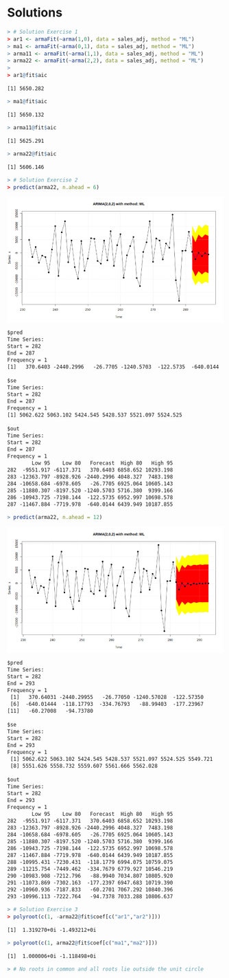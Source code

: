 # Solutions




```r
> # Solution Exercise 1
> ar1 <- armaFit(~arma(1,0), data = sales_adj, method = "ML")
> ma1 <- armaFit(~arma(0,1), data = sales_adj, method = "ML")
> arma11 <- armaFit(~arma(1,1), data = sales_adj, method = "ML")
> arma22 <- armaFit(~arma(2,2), data = sales_adj, method = "ML")
> 
> ar1@fit$aic
```

```
[1] 5650.282
```

```r
> ma1@fit$aic
```

```
[1] 5650.132
```

```r
> arma11@fit$aic
```

```
[1] 5625.291
```

```r
> arma22@fit$aic
```

```
[1] 5606.146
```

```r
> # Solution Exercise 2
> predict(arma22, n.ahead = 6)
```

<img src="figure/unnamed-chunk-1-1.png" title="plot of chunk unnamed-chunk-1" alt="plot of chunk unnamed-chunk-1" style="display: block; margin: auto;" />

```
$pred
Time Series:
Start = 282 
End = 287 
Frequency = 1 
[1]   370.6403 -2440.2996   -26.7705 -1240.5703  -122.5735  -640.0144

$se
Time Series:
Start = 282 
End = 287 
Frequency = 1 
[1] 5062.622 5063.102 5424.545 5428.537 5521.097 5524.525

$out
Time Series:
Start = 282 
End = 287 
Frequency = 1 
        Low 95    Low 80   Forecast  High 80   High 95
282  -9551.917 -6117.371   370.6403 6858.652 10293.198
283 -12363.797 -8928.926 -2440.2996 4048.327  7483.198
284 -10658.684 -6978.605   -26.7705 6925.064 10605.143
285 -11880.307 -8197.520 -1240.5703 5716.380  9399.166
286 -10943.725 -7198.144  -122.5735 6952.997 10698.578
287 -11467.884 -7719.978  -640.0144 6439.949 10187.855
```

```r
> predict(arma22, n.ahead = 12)
```

<img src="figure/unnamed-chunk-1-2.png" title="plot of chunk unnamed-chunk-1" alt="plot of chunk unnamed-chunk-1" style="display: block; margin: auto;" />

```
$pred
Time Series:
Start = 282 
End = 293 
Frequency = 1 
 [1]   370.64031 -2440.29955   -26.77050 -1240.57028  -122.57350
 [6]  -640.01444  -118.17793  -334.76793   -88.99403  -177.23967
[11]   -60.27008   -94.73780

$se
Time Series:
Start = 282 
End = 293 
Frequency = 1 
 [1] 5062.622 5063.102 5424.545 5428.537 5521.097 5524.525 5549.721
 [8] 5551.626 5558.732 5559.607 5561.666 5562.028

$out
Time Series:
Start = 282 
End = 293 
Frequency = 1 
        Low 95    Low 80   Forecast  High 80   High 95
282  -9551.917 -6117.371   370.6403 6858.652 10293.198
283 -12363.797 -8928.926 -2440.2996 4048.327  7483.198
284 -10658.684 -6978.605   -26.7705 6925.064 10605.143
285 -11880.307 -8197.520 -1240.5703 5716.380  9399.166
286 -10943.725 -7198.144  -122.5735 6952.997 10698.578
287 -11467.884 -7719.978  -640.0144 6439.949 10187.855
288 -10995.431 -7230.431  -118.1779 6994.075 10759.075
289 -11215.754 -7449.462  -334.7679 6779.927 10546.219
290 -10983.908 -7212.796   -88.9940 7034.807 10805.920
291 -11073.869 -7302.163  -177.2397 6947.683 10719.390
292 -10960.936 -7187.833   -60.2701 7067.292 10840.396
293 -10996.113 -7222.764   -94.7378 7033.288 10806.637
```

```r
> # Solution Exercise 3
> polyroot(c(1, -arma22@fit$coef[c("ar1","ar2")]))
```

```
[1]  1.319270+0i -1.493212+0i
```

```r
> polyroot(c(1, arma22@fit$coef[c("ma1","ma2")]))
```

```
[1]  1.000006+0i -1.118498+0i
```

```r
> # No roots in common and all roots lie outside the unit circle
```
